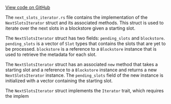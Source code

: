 [View code on GitHub](https://github.com/solana-labs/solana/blob/master/ledger/src/next_slots_iterator.rs)

The `next_slots_iterator.rs` file contains the implementation of the `NextSlotsIterator` struct and its associated methods. This struct is used to iterate over the next slots in a blockstore given a starting slot. 

The `NextSlotsIterator` struct has two fields: `pending_slots` and `blockstore`. `pending_slots` is a vector of `Slot` types that contains the slots that are yet to be processed. `blockstore` is a reference to a `Blockstore` instance that is used to retrieve the metadata for each slot.

The `NextSlotsIterator` struct has an associated `new` method that takes a starting slot and a reference to a `Blockstore` instance and returns a new `NextSlotsIterator` instance. The `pending_slots` field of the new instance is initialized with a vector containing the starting slot.

The `NextSlotsIterator` struct implements the `Iterator` trait, which requires the implem